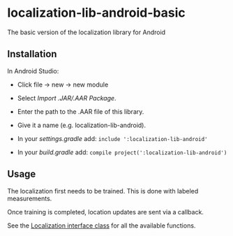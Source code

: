 # localization-lib-android-basic
The basic version of the localization library for Android

## Installation

In Android Studio:

- Click file -> new -> new module
- Select *Import .JAR/.AAR Package*.
- Enter the path to the .AAR file of this library.
- Give it a name (e.g. localization-lib-android).

- In your *settings.gradle* add: `include ':localization-lib-android'`
- In your *build.gradle* add: `compile project(':localization-lib-android')`

## Usage

The localization first needs to be trained. This is done with labeled measurements.

Once training is completed, location updates are sent via a callback.

See the [Localization interface class](#Localization.java) for all the available functions.